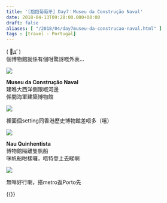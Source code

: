 ```yaml
---
title: '[抱抱葡萄牙] Day7：Museu da Construção Naval'
date: 2018-04-13T09:28:00.000+08:00
draft: false
aliases: [ "/2018/04/day7museu-da-construcao-naval.html" ]
tags : [travel - Portugal]
---
```


( ﾟдﾟ)   
個博物館就係有個咁驚訝嘅外表...  

[![](https://c1.staticflickr.com/5/4300/36004960355_436020ea6a_z.jpg)](https://c1.staticflickr.com/5/4300/36004960355_436020ea6a_z.jpg)

**Museu da Construção Naval**  
建喺大西洋側跟嘅河邊  
係間海軍建築博物館  

[![](https://c1.staticflickr.com/1/889/39600604580_8f3677737f_z.jpg)](https://c1.staticflickr.com/1/889/39600604580_8f3677737f_z.jpg)

裡面個setting同香港歷史博物館差唔多（嘻）  

[![](https://c1.staticflickr.com/1/869/40695617874_5158220a07_z.jpg)](https://c1.staticflickr.com/1/869/40695617874_5158220a07_z.jpg)

**Nau Quinhentista**  
博物館隔離隻帆船  
咪帆船咁樣囉，唔特登上去睇喇  

[![](https://c1.staticflickr.com/1/791/40695619364_7524d7c848_z.jpg)](https://c1.staticflickr.com/1/791/40695619364_7524d7c848_z.jpg)

無咩好行喇，搭metro返Porto先  
  
  

{{<portugal>}}  
